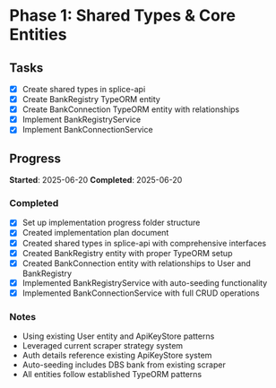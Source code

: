 # Phase 1: Shared Types & Core Entities

## Tasks
- [x] Create shared types in splice-api
- [x] Create BankRegistry TypeORM entity
- [x] Create BankConnection TypeORM entity with relationships
- [x] Implement BankRegistryService
- [x] Implement BankConnectionService

## Progress
**Started**: 2025-06-20
**Completed**: 2025-06-20

### Completed
- [x] Set up implementation progress folder structure
- [x] Created implementation plan document
- [x] Created shared types in splice-api with comprehensive interfaces
- [x] Created BankRegistry entity with proper TypeORM setup
- [x] Created BankConnection entity with relationships to User and BankRegistry
- [x] Implemented BankRegistryService with auto-seeding functionality
- [x] Implemented BankConnectionService with full CRUD operations

### Notes
- Using existing User entity and ApiKeyStore patterns
- Leveraged current scraper strategy system
- Auth details reference existing ApiKeyStore system
- Auto-seeding includes DBS bank from existing scraper
- All entities follow established TypeORM patterns